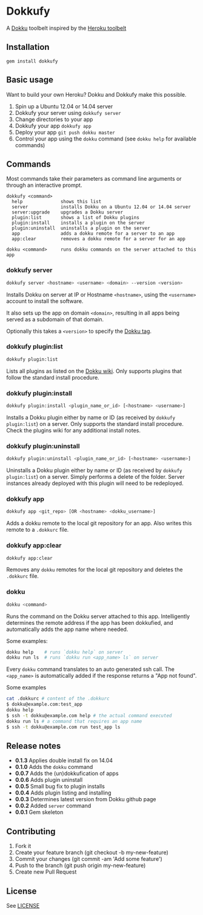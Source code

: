 # Dokkufy

A [Dokku](https://github.com/progrium/dokku) toolbelt inspired by the [Heroku toolbelt](https://toolbelt.heroku.com/)

## Installation

```
gem install dokkufy
```

## Basic usage

Want to build your own Heroku? Dokku and Dokkufy make this possible.

1. Spin up a Ubuntu 12.04 or 14.04 server
2. Dokkufy your server using `dokkufy server`
3. Change directories to your app
4. Dokkufy your app `dokkufy app`
5. Deploy your app `git push dokku master`
6. Control your app using the `dokku` command (see `dokku help` for available commands)

## Commands

Most commands take their parameters as command line arguments or through an interactive prompt.

```
dokkufy <command>
  help              shows this list
  server            installs Dokku on a Ubuntu 12.04 or 14.04 server
  server:upgrade    upgrades a Dokku server
  plugin:list       shows a list of Dokku plugins
  plugin:install    installs a plugin on the server
  plugin:uninstall  uninstalls a plugin on the server
  app               adds a dokku remote for a server to an app
  app:clear         removes a dokku remote for a server for an app

dokku <command>     runs dokku commands on the server attached to this app
```

### dokkufy server

```sh
dokkufy server <hostname> <username> <domain> --version <version>
```

Installs Dokku on server at IP or Hostname `<hostname>`, using the `<username>` account to install the software.

It also sets up the app on domain `<domain>`, resulting in all apps being served as a subdomain of that domain.

Optionally this takes a `<version>` to specify the [Dokku tag](https://github.com/progrium/dokku/tags).

### dokkufy plugin:list

```sh
dokkufy plugin:list
```

Lists all plugins as listed on the [Dokku wiki](https://github.com/progrium/dokku/wiki/Plugins). Only supports plugins that follow the standard install procedure.

### dokkufy plugin:install

```sh
dokkufy plugin:install <plugin_name_or_id> [<hostname> <username>]
```

Installs a Dokku plugin either by name or ID (as received by `dokkufy plugin:list`) on a server. Only supports the standard install procedure. Check the plugins wiki for any additional install notes.

### dokkufy plugin:uninstall

```sh
dokkufy plugin:uninstall <plugin_name_or_id> [<hostname> <username>]
```

Uninstalls a Dokku plugin either by name or ID (as received by `dokkufy plugin:list`) on a server. Simply performs a delete of the folder. Server instances already deployed with this plugin will need to be redeployed.

### dokkufy app

```sh
dokkufy app <git_repo> [OR <hostname> <dokku_username>]
```

Adds a dokku remote to the local git repository for an app. Also writes this remote to a `.dokkurc` file.

### dokkufy app:clear

```sh
dokkufy app:clear
```

Removes any `dokku` remotes for the local git repository and deletes the `.dokkurc` file.

### dokku

```sh
dokku <command>
```

Runs the command on the Dokku server attached to this app. Intelligently determines the remote address if the app has been dokkufied, and automatically adds the app name where needed.

Some examples:

```sh
dokku help    # runs `dokku help` on server
dokku run ls  # runs `dokku run <app_name> ls` on server
```

Every `dokku` command translates to an auto generated ssh call. The `<app_name>` is automatically added if the response returns a "App <command> not found".

Some examples

```sh
cat .dokkurc # content of the .dokkurc
$ dokku@example.com:test_app
dokku help
$ ssh -t dokku@example.com help # the actual command executed
dokku run ls # a command that requires an app name
$ ssh -t dokku@example.com run test_app ls
```

## Release notes

* **0.1.3** Applies double install fix on 14.04
* **0.1.0** Adds the `dokku` command
* **0.0.7** Adds the (un)dokkufication of apps
* **0.0.6** Adds plugin uninstall
* **0.0.5** Small bug fix to plugin installs
* **0.0.4** Adds plugin listing and installing
* **0.0.3** Determines latest version from Dokku github page
* **0.0.2** Added `server` command
* **0.0.1** Gem skeleton

## Contributing

1. Fork it
2. Create your feature branch (git checkout -b my-new-feature)
3. Commit your changes (git commit -am 'Add some feature')
4. Push to the branch (git push origin my-new-feature)
5. Create new Pull Request

## License

See [LICENSE](https://github.com/cbetta/dokkufy/blob/master/LICENSE)
